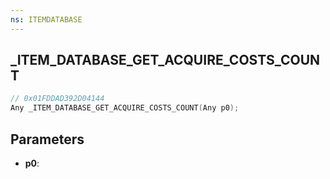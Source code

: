 ```yaml
---
ns: ITEMDATABASE
---
```

## _ITEM_DATABASE_GET_ACQUIRE_COSTS_COUNT

```c
// 0x01FDDAD392D04144
Any _ITEM_DATABASE_GET_ACQUIRE_COSTS_COUNT(Any p0);
```

## Parameters
* **p0**:
